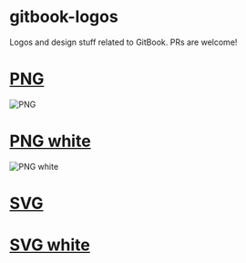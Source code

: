 gitbook-logos
=============

Logos and design stuff related to GitBook. PRs are welcome!


# [PNG](https://raw.github.com/GitbookIO/gitbook-logos/master/gitbook.png)
![PNG](https://raw.github.com/GitbookIO/gitbook-logos/master/gitbook.png)

# [PNG white](https://raw.github.com/GitbookIO/gitbook-logos/master/gitbook-white.png)
![PNG white](https://raw.github.com/GitbookIO/gitbook-logos/master/gitbook-white.png)


# [SVG](https://raw.github.com/GitbookIO/gitbook-logos/master/gitbook.svg)

# [SVG white](https://raw.github.com/GitbookIO/gitbook-logos/master/gitbook-white.svg)
